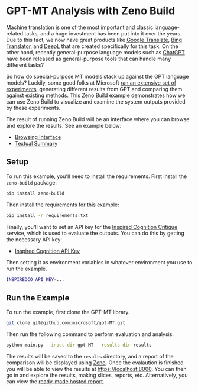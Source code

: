 # GPT-MT Analysis with Zeno Build

Machine translation is one of the most important and classic language-related
tasks, and a huge investment has been put into it over the years. Due to this
fact, we now have great products like
[Google Translate](https://translate.google.com/),
[Bing Translator](https://www.bing.com/translator), and
[DeepL](https://www.deepl.com/en/translator) that are created specifically
for this task. On the other hand, recently general-purpose language models
such as [ChatGPT](https://chat.openai.com/) have been released as
general-purpose tools that can handle many different tasks?

So how do special-purpose MT models stack up against the GPT language models?
Luckily, some good folks at Microsoft
[ran an extensive set of experiments](https://github.com/microsoft/gpt-MT),
generating different results from GPT and comparing them against existing
methods. This Zeno Build example demonstrates how we can use Zeno Build to
visualize and examine the system outputs provided by these experiments.

The result of running Zeno Build will be an interface where you
can browse and explore the results. See an example below:

* [Browsing Interface](https://zeno-ml-gpt-mt-report.hf.space)
* [Textual Summary](report/)

## Setup

To run this example, you'll need to install the requirements.
First install the `zeno-build` package:

```bash
pip install zeno-build
```

Then install the requirements for this example:

```bash
pip install -r requirements.txt
```

Finally, you'll want to set an API key for the
[Inspired Cognition Critique](https://docs.inspiredco.ai/critique/)
service, which is used to evaluate the outputs. You can do this by getting
the necessary API key:

* [Inspired Cognition API Key](https://dashboard.inspiredco.ai)

Then setting it as environment variables in whatever environment you use to
run the example.

```bash
INSPIREDCO_API_KEY=...
```

## Run the Example

To run the example, first clone the GPT-MT library.

```bash
git clone git@github.com:microsoft/gpt-MT.git
```

Then run the following command to perform evaluation and analysis:

```bash
python main.py --input-dir gpt-MT --results-dir results
```

The results will be saved to the `results` directory, and a report of the
comparison will be displayed using [Zeno](https://zenoml.com/).
Once the evalaution is finished you will be able to view the results at
[https://localhost:8000](https://localhost:8000).
You can then go in and explore the results, making slices, reports, etc.
Alternatively, you can view the
[ready-made hosted report](https://zeno-ml-gpt-mt-report.hf.space).
